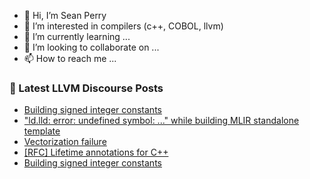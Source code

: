 - 👋 Hi, I’m Sean Perry
- 👀 I’m interested in compilers (c++, COBOL, llvm)
- 🌱 I’m currently learning ...
- 💞️ I’m looking to collaborate on ...
- 📫 How to reach me ...

<!---
s66perry/s66perry is a ✨ special ✨ repository because its `README.md` (this file) appears on your GitHub profile.
You can click the Preview link to take a look at your changes.
--->
### 📕 Latest LLVM Discourse Posts

<!-- DISCOURSE-LLVM:START -->
- [Building signed integer constants](https://discourse.llvm.org/t/building-signed-integer-constants/72491#post_3)
- [&quot;ld.lld: error: undefined symbol: ...&quot; while building MLIR standalone template](https://discourse.llvm.org/t/ld-lld-error-undefined-symbol-while-building-mlir-standalone-template/72490#post_3)
- [Vectorization failure](https://discourse.llvm.org/t/vectorization-failure/72492#post_1)
- [[RFC] Lifetime annotations for C++](https://discourse.llvm.org/t/rfc-lifetime-annotations-for-c/61377?page=5#post_90)
- [Building signed integer constants](https://discourse.llvm.org/t/building-signed-integer-constants/72491#post_2)
<!-- DISCOURSE-LLVM:END -->
